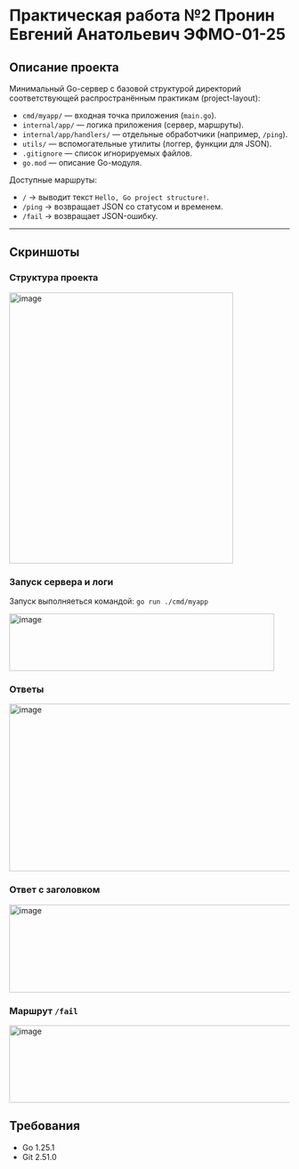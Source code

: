 # Практическая работа №2 Пронин Евгений Анатольевич ЭФМО-01-25

## Описание проекта

Минимальный Go-сервер с базовой структурой директорий соответствующей распространённым практикам (project-layout):
* `cmd/myapp/` — входная точка приложения (`main.go`).
* `internal/app/` — логика приложения (сервер, маршруты).
* `internal/app/handlers/` — отдельные обработчики (например, `/ping`).
* `utils/` — вспомогательные утилиты (логгер, функции для JSON).
* `.gitignore` — список игнорируемых файлов.
* `go.mod` — описание Go-модуля.

Доступные маршруты:
* `/` → выводит текст `Hello, Go project structure!`.
* `/ping` → возвращает JSON со статусом и временем.
* `/fail` → возвращает JSON-ошибку.
---

## Скриншоты

### Структура проекта

<img width="402" height="487" alt="image" src="https://github.com/user-attachments/assets/f7755080-7b5e-4c0c-a23f-f6db687c578b" />

### Запуск сервера и логи

Запуск выполняеться командой: ```go run ./cmd/myapp```

<img width="476" height="103" alt="image" src="https://github.com/user-attachments/assets/8bc4a289-3896-4b37-afca-93413cc20f2d" />


### Ответы

<img width="621" height="301" alt="image" src="https://github.com/user-attachments/assets/8f6f6ac2-7a86-4224-889e-2305e3cac233" />

### Ответ с заголовком

<img width="806" height="158" alt="image" src="https://github.com/user-attachments/assets/c6cd3976-d0ff-4c27-a123-d4f68585c3c9" />

### Маршрут ```/fail```

<img width="628" height="139" alt="image" src="https://github.com/user-attachments/assets/82cef38f-ef60-49df-974c-cf8f51a711b1" />


## Требования

* Go 1.25.1
* Git 2.51.0
